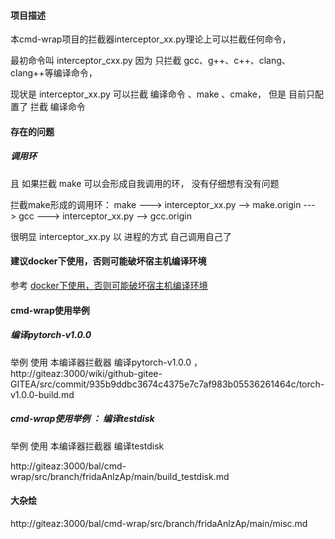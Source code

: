 
#### 项目描述
本cmd-wrap项目的拦截器interceptor_xx.py理论上可以拦截任何命令， 

最初命令叫 interceptor_cxx.py 因为 只拦截 gcc、g++、c++、clang、clang++等编译命令，

现状是 interceptor_xx.py 可以拦截 编译命令 、make 、cmake， 但是 目前只配置了 拦截 编译命令

#### 存在的问题

#####  调用环
且 如果拦截 make 可以会形成自我调用的环， 没有仔细想有没有问题

拦截make形成的调用环： make ---> interceptor_xx.py  -->  make.origin --->  gcc --->  interceptor_xx.py  --> gcc.origin

很明显 interceptor_xx.py 以 进程的方式 自己调用自己了

#### 建议docker下使用，否则可能破坏宿主机编译环境

参考 [docker下使用，否则可能破坏宿主机编译环境](http://giteaz:3000/bal/cmd-wrap/src/branch/fridaAnlzAp/main/build_testdisk.md#docker%E4%B8%8B%E4%BD%BF%E7%94%A8%E5%90%A6%E5%88%99%E5%8F%AF%E8%83%BD%E7%A0%B4%E5%9D%8F%E5%AE%BF%E4%B8%BB%E6%9C%BA%E7%BC%96%E8%AF%91%E7%8E%AF%E5%A2%83)

#### cmd-wrap使用举例
##### 编译pytorch-v1.0.0

举例  使用 本编译器拦截器  编译pytorch-v1.0.0 ， http://giteaz:3000/wiki/github-gitee-GITEA/src/commit/935b9ddbc3674c4375e7c7af983b05536261464c/torch-v1.0.0-build.md

#####  cmd-wrap使用举例  ：  编译testdisk

举例  使用 本编译器拦截器  编译testdisk

http://giteaz:3000/bal/cmd-wrap/src/branch/fridaAnlzAp/main/build_testdisk.md





####  大杂烩
http://giteaz:3000/bal/cmd-wrap/src/branch/fridaAnlzAp/main/misc.md

